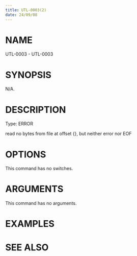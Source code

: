 ```yaml
---
title: UTL-0003(2)
date: 24/09/08
---
```


# NAME

UTL-0003 - UTL-0003

# SYNOPSIS

N/A.

# DESCRIPTION

Type: ERROR

read no bytes from file at offset {}, but neither error nor EOF

# OPTIONS

This command has no switches.

# ARGUMENTS

This command has no arguments.

# EXAMPLES

# SEE ALSO
